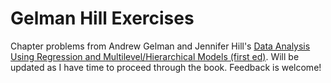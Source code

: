 # Gelman Hill Exercises

Chapter problems from Andrew Gelman and Jennifer Hill's [Data Analysis Using Regression and Multilevel/Hierarchical Models (first ed)](https://smile.amazon.com/Analysis-Regression-Multilevel-Hierarchical-Models/dp/052168689X/ref=smi_www_rco2_go_smi_g3905707922?_encoding=UTF8&%2AVersion%2A=1&%2Aentries%2A=0&ie=UTF8). Will be updated as I have time to proceed through the book. Feedback is welcome!

